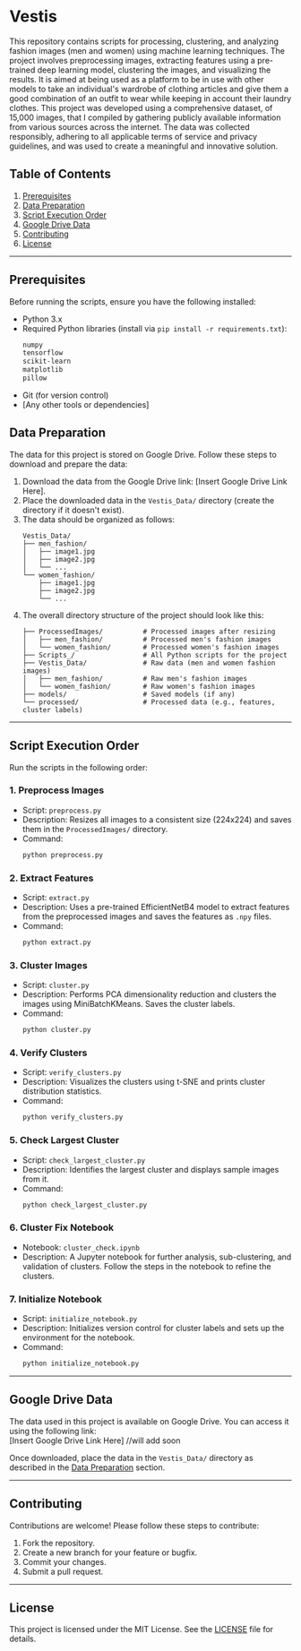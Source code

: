 # Vestis

This repository contains scripts for processing, clustering, and analyzing fashion images (men and women) using machine learning techniques. The project involves preprocessing images, extracting features using a pre-trained deep learning model, clustering the images, and visualizing the results. It is aimed at being used as a platform to be in use with other models to take an individual's wardrobe of clothing articles and give them a good combination of an outfit to wear while keeping in account their laundry clothes. This project was developed using a comprehensive dataset, of 15,000 images, that I compiled by gathering publicly available information from various sources across the internet. The data was collected responsibly, adhering to all applicable terms of service and privacy guidelines, and was used to create a meaningful and innovative solution.

## Table of Contents
1. [Prerequisites](#prerequisites)
2. [Data Preparation](#data-preparation)
3. [Script Execution Order](#script-execution-order)
4. [Google Drive Data](#google-drive-data)
5. [Contributing](#contributing)
6. [License](#license)

---

## Prerequisites

Before running the scripts, ensure you have the following installed:

- Python 3.x
- Required Python libraries (install via `pip install -r requirements.txt`):
  ```bash
  numpy
  tensorflow
  scikit-learn
  matplotlib
  pillow
  ```
- Git (for version control)
- [Any other tools or dependencies]


## Data Preparation

The data for this project is stored on Google Drive. Follow these steps to download and prepare the data:

1. Download the data from the Google Drive link: [Insert Google Drive Link Here].
2. Place the downloaded data in the `Vestis_Data/` directory (create the directory if it doesn't exist).
3. The data should be organized as follows:
   ```
   Vestis_Data/
   ├── men_fashion/
   │   ├── image1.jpg
   │   ├── image2.jpg
   │   └── ...
   └── women_fashion/
       ├── image1.jpg
       ├── image2.jpg
       └── ...
   ```
4. The overall directory structure of the project should look like this:
   ```
   ├── ProcessedImages/          # Processed images after resizing
   │   ├── men_fashion/          # Processed men's fashion images
   │   └── women_fashion/        # Processed women's fashion images
   ├── Scripts_/                 # All Python scripts for the project
   ├── Vestis_Data/              # Raw data (men and women fashion images)
   │   ├── men_fashion/          # Raw men's fashion images
   │   └── women_fashion/        # Raw women's fashion images
   ├── models/                   # Saved models (if any)
   └── processed/                # Processed data (e.g., features, cluster labels)
   ```
---

## Script Execution Order

Run the scripts in the following order:

### 1. **Preprocess Images**
   - Script: `preprocess.py`
   - Description: Resizes all images to a consistent size (224x224) and saves them in the `ProcessedImages/` directory.
   - Command:
     ```bash
     python preprocess.py
     ```

### 2. **Extract Features**
   - Script: `extract.py`
   - Description: Uses a pre-trained EfficientNetB4 model to extract features from the preprocessed images and saves the features as `.npy` files.
   - Command:
     ```bash
     python extract.py
     ```

### 3. **Cluster Images**
   - Script: `cluster.py`
   - Description: Performs PCA dimensionality reduction and clusters the images using MiniBatchKMeans. Saves the cluster labels.
   - Command:
     ```bash
     python cluster.py
     ```

### 4. **Verify Clusters**
   - Script: `verify_clusters.py`
   - Description: Visualizes the clusters using t-SNE and prints cluster distribution statistics.
   - Command:
     ```bash
     python verify_clusters.py
     ```

### 5. **Check Largest Cluster**
   - Script: `check_largest_cluster.py`
   - Description: Identifies the largest cluster and displays sample images from it.
   - Command:
     ```bash
     python check_largest_cluster.py
     ```

### 6. **Cluster Fix Notebook**
   - Notebook: `cluster_check.ipynb`
   - Description: A Jupyter notebook for further analysis, sub-clustering, and validation of clusters. Follow the steps in the notebook to refine the clusters.

### 7. **Initialize Notebook**
   - Script: `initialize_notebook.py`
   - Description: Initializes version control for cluster labels and sets up the environment for the notebook.
   - Command:
     ```bash
     python initialize_notebook.py
     ```



---

## Google Drive Data

The data used in this project is available on Google Drive. You can access it using the following link:  
[Insert Google Drive Link Here] //will add soon

Once downloaded, place the data in the `Vestis_Data/` directory as described in the [Data Preparation](#data-preparation) section.

---

## Contributing

Contributions are welcome! Please follow these steps to contribute:

1. Fork the repository.
2. Create a new branch for your feature or bugfix.
3. Commit your changes.
4. Submit a pull request.

---

## License

This project is licensed under the MIT License. See the [LICENSE](LICENSE) file for details.
